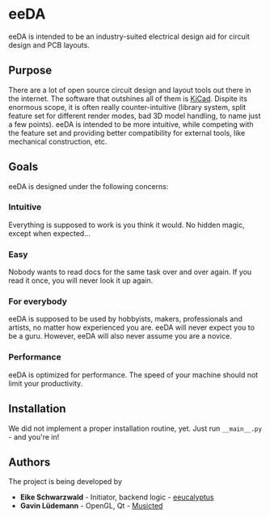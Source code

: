 # eeDA

eeDA is intended to be an industry-suited electrical design aid for circuit design and PCB layouts.

## Purpose

There are a lot of open source circuit design and layout tools out there in the internet. The software that outshines all of them is [KiCad](http://kicad-pcb.org/). Dispite its enormous scope, it is often really counter-intuitive (library system, split feature set for different render modes, bad 3D model handling, to name just a few points). eeDA is intended to be more intuitive, while competing with the feature set and providing better compatibility for external tools, like mechanical construction, etc.

## Goals

eeDA is designed under the following concerns:
### Intuitive
Everything is supposed to work is you think it would. No hidden magic, except when expected...
### Easy
Nobody wants to read docs for the same task over and over again. If you read it once, you will never look it up again.
### For everybody
eeDA is supposed to be used by hobbyists, makers, professionals and artists, no matter how experienced you are. eeDA will never expect you to be a guru. However, eeDA will also never assume you are a novice.
### Performance
eeDA is optimized for performance. The speed of your machine should not limit your productivity.

## Installation
We did not implement a proper installation routine, yet. 
Just run `__main__.py` - and you're in! 

## Authors
The project is being developed by
* **Eike Schwarzwald** - Initiator, backend logic - [eeucalyptus](https://github.com/eeucalyptus) 
* **Gavin Lüdemann** - OpenGL, Qt - [Musicted](https://github.com/Musicted)